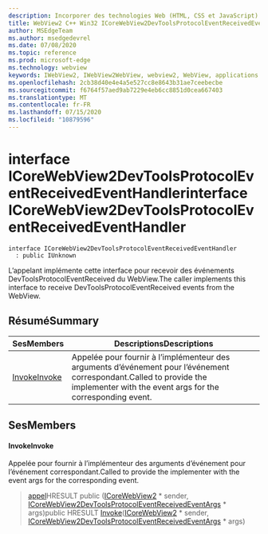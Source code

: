 ```yaml
---
description: Incorporer des technologies Web (HTML, CSS et JavaScript) dans vos applications natives avec le contrôle Microsoft Edge WebView2
title: WebView2 C++ Win32 ICoreWebView2DevToolsProtocolEventReceivedEventHandler
author: MSEdgeTeam
ms.author: msedgedevrel
ms.date: 07/08/2020
ms.topic: reference
ms.prod: microsoft-edge
ms.technology: webview
keywords: IWebView2, IWebView2WebView, webview2, WebView, applications Win32, Win32, Edge, ICoreWebView2, ICoreWebView2Controller, contrôle de navigateur, html Edge, ICoreWebView2DevToolsProtocolEventReceivedEventHandler
ms.openlocfilehash: 2cb38d40e4e4a5e527cc8e8643b31ae7ceebecbe
ms.sourcegitcommit: f6764f57aed9ab7229e4eb6cc8851d0cea667403
ms.translationtype: MT
ms.contentlocale: fr-FR
ms.lasthandoff: 07/15/2020
ms.locfileid: "10879596"
---
```

# <span data-ttu-id="0e352-104">interface ICoreWebView2DevToolsProtocolEventReceivedEventHandler</span><span class="sxs-lookup"><span data-stu-id="0e352-104">interface ICoreWebView2DevToolsProtocolEventReceivedEventHandler</span></span> 

```
interface ICoreWebView2DevToolsProtocolEventReceivedEventHandler
  : public IUnknown
```

<span data-ttu-id="0e352-105">L’appelant implémente cette interface pour recevoir des événements DevToolsProtocolEventReceived du WebView.</span><span class="sxs-lookup"><span data-stu-id="0e352-105">The caller implements this interface to receive DevToolsProtocolEventReceived events from the WebView.</span></span>

## <span data-ttu-id="0e352-106">Résumé</span><span class="sxs-lookup"><span data-stu-id="0e352-106">Summary</span></span>

 <span data-ttu-id="0e352-107">Ses</span><span class="sxs-lookup"><span data-stu-id="0e352-107">Members</span></span>                        | <span data-ttu-id="0e352-108">Descriptions</span><span class="sxs-lookup"><span data-stu-id="0e352-108">Descriptions</span></span>
--------------------------------|---------------------------------------------
[<span data-ttu-id="0e352-109">Invoke</span><span class="sxs-lookup"><span data-stu-id="0e352-109">Invoke</span></span>](#invoke) | <span data-ttu-id="0e352-110">Appelée pour fournir à l’implémenteur des arguments d’événement pour l’événement correspondant.</span><span class="sxs-lookup"><span data-stu-id="0e352-110">Called to provide the implementer with the event args for the corresponding event.</span></span>

## <span data-ttu-id="0e352-111">Ses</span><span class="sxs-lookup"><span data-stu-id="0e352-111">Members</span></span>

#### <span data-ttu-id="0e352-112">Invoke</span><span class="sxs-lookup"><span data-stu-id="0e352-112">Invoke</span></span> 

<span data-ttu-id="0e352-113">Appelée pour fournir à l’implémenteur des arguments d’événement pour l’événement correspondant.</span><span class="sxs-lookup"><span data-stu-id="0e352-113">Called to provide the implementer with the event args for the corresponding event.</span></span>

> <span data-ttu-id="0e352-114">[appel](#invoke)HRESULT public ([ICoreWebView2](icorewebview2.md) \* sender, [ICoreWebView2DevToolsProtocolEventReceivedEventArgs](icorewebview2devtoolsprotocoleventreceivedeventargs.md) \* args)</span><span class="sxs-lookup"><span data-stu-id="0e352-114">public HRESULT [Invoke](#invoke)([ICoreWebView2](icorewebview2.md) \* sender, [ICoreWebView2DevToolsProtocolEventReceivedEventArgs](icorewebview2devtoolsprotocoleventreceivedeventargs.md) \* args)</span></span>

